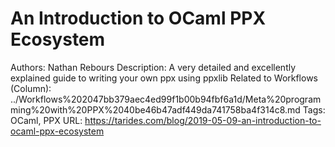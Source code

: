 # An Introduction to OCaml PPX Ecosystem

Authors: Nathan Rebours 
Description: A very detailed and excellently explained guide to writing your own ppx using ppxlib
Related to Workflows (Column): ../Workflows%202047bb379aec4ed99f1b00b94fbf6a1d/Meta%20programming%20with%20PPX%2040be46b47adf449da741758ba4f314c8.md
Tags: OCaml, PPX
URL: https://tarides.com/blog/2019-05-09-an-introduction-to-ocaml-ppx-ecosystem